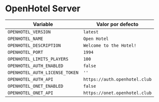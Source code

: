 # OpenHotel Server

| Variable                  | Valor por defecto           |
|---------------------------|-----------------------------|
| `OPENHOTEL_VERSION`       | `latest`                    |
| `OPENHOTEL_NAME`          | `Open Hotel`                |
| `OPENHOTEL_DESCRIPTION`   | `Welcome to the Hotel!`     |
| `OPENHOTEL_PORT`          | `1994`                      |
| `OPENHOTEL_LIMITS_PLAYERS`| `100`                       |
| `OPENHOTEL_AUTH_ENABLED`  | `false`                     |
| `OPENHOTEL_AUTH_LICENSE_TOKEN` | `''`                   |
| `OPENHOTEL_AUTH_API`      | `https://auth.openhotel.club` |
| `OPENHOTEL_ONET_ENABLED`  | `false`                     |
| `OPENHOTEL_ONET_API`      | `https://onet.openhotel.club` |
